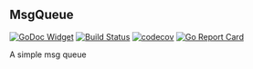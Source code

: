 ## MsgQueue

[![GoDoc Widget](https://godoc.org/github.com/liucxer/courier/mq?status.svg)](https://godoc.org/github.com/liucxer/courier/mq)
[![Build Status](https://travis-ci.org/go-courier/mq.svg?branch=master)](https://travis-ci.org/go-courier/mq)
[![codecov](https://codecov.io/gh/go-courier/mq/branch/master/graph/badge.svg)](https://codecov.io/gh/go-courier/mq)
[![Go Report Card](https://goreportcard.com/badge/github.com/liucxer/courier/mq)](https://goreportcard.com/report/github.com/liucxer/courier/mq)


A simple msg queue

